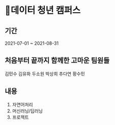 # 👣데이터 청년 캠퍼스

## 기간
2021-07-01 ~ 2021-08-31

## 처음부터 끝까지 함께한 고마운 팀원들
김민수 김유화 두소원 박상희 추다연 황수민

## 내용
1. 자연어처리
2. 머신러닝/딥러닝
3. 프로젝트
